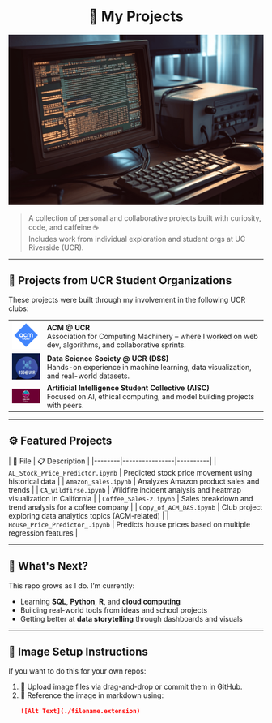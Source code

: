 <div align="center">

<h1>📼 My Projects</h1>

</div>

![Banner](./computer-screen-with-python-code.png)

> A collection of personal and collaborative projects built with curiosity, code, and caffeine ☕  
> Includes work from individual exploration and student orgs at UC Riverside (UCR).

---

## 🏫 Projects from UCR Student Organizations

These projects were built through my involvement in the following UCR clubs:

<table>
  <tr>
    <td><img src="./acm-ucr-logo.webp" width="100"/></td>
    <td><strong>ACM @ UCR</strong><br/>Association for Computing Machinery – where I worked on web dev, algorithms, and collaborative sprints.</td>
  </tr>
  <tr>
    <td><img src="./dss.png" width="100"/></td>
    <td><strong>Data Science Society @ UCR (DSS)</strong><br/>Hands-on experience in machine learning, data visualization, and real-world datasets.</td>
  </tr>
  <tr>
    <td><img src="./aiscucr.jpg" width="100"/></td>
    <td><strong>Artificial Intelligence Student Collective (AISC)</strong><br/>Focused on AI, ethical computing, and model building projects with peers.</td>
  </tr>
</table>

---

## ⚙️ Featured Projects

| 📁 File | 📋 Description |
|--------|----------------|----------|
| `AL_Stock_Price_Predictor.ipynb` | Predicted stock price movement using historical data | 
| `Amazon_sales.ipynb` | Analyzes Amazon product sales and trends | 
| `CA_wildfirse.ipynb` | Wildfire incident analysis and heatmap visualization in California | 
| `Coffee_Sales-2.ipynb` | Sales breakdown and trend analysis for a coffee company | 
| `Copy_of_ACM_DAS.ipynb` | Club project exploring data analytics topics (ACM-related) | 
| `House_Price_Predictor_.ipynb` | Predicts house prices based on multiple regression features | 

---

## 🌱 What's Next?

This repo grows as I do. I’m currently:
- Learning **SQL**, **Python**, **R**, and **cloud computing**
- Building real-world tools from ideas and school projects
- Getting better at **data storytelling** through dashboards and visuals

---

## 📸 Image Setup Instructions

If you want to do this for your own repos:

1. 📁 Upload image files via drag-and-drop or commit them in GitHub.
2. 🧠 Reference the image in markdown using:
   ```md
   ![Alt Text](./filename.extension)


